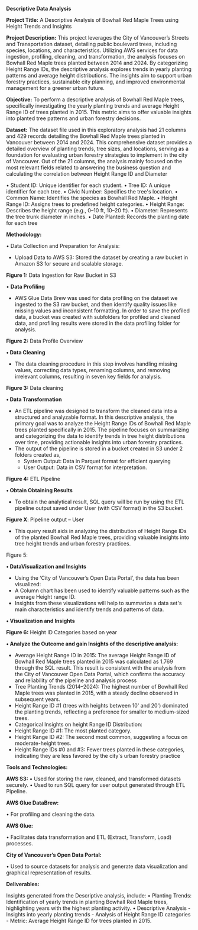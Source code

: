 **Descriptive Data Analysis**


**Project Title:** 
A Descriptive Analysis of Bowhall Red Maple Trees using Height Trends and Insights

**Project Description:**
This project leverages the City of Vancouver’s Streets and Transportation dataset, detailing public boulevard trees, including species, locations, and characteristics. Utilizing AWS services for data ingestion, profiling, cleaning, and transformation, the analysis focuses on Bowhall Red Maple trees planted between 2014 and 2024. By categorizing Height Range IDs, the descriptive analysis explores trends in yearly planting patterns and average height distributions. The insights aim to support urban forestry practices, sustainable city planning, and improved environmental management for a greener urban future.

**Objective:**
To perform a descriptive analysis of Bowhall Red Maple trees, specifically investigating the yearly planting trends and average Height Range ID of trees planted in 2015. This metric aims to offer valuable insights into planted tree patterns and urban forestry decisions.

**Dataset:**
The dataset file used in this exploratory analysis had 21 columns and 429 records detailing the Bowhall Red Maple trees planted in Vancouver between 2014 and 2024. This comprehensive dataset provides a detailed overview of planting trends, tree sizes, and locations, serving as a foundation for evaluating urban forestry strategies to implement in the city of Vancouver. 
Out of the 21 columns, the analysis mainly focused on the most relevant fields related to answering the business question and calculating the correlation between Height Range ID and Diameter

•	Student ID: Unique identifier for each student.
•	Tree ID: A unique identifier for each tree.
•	Civic Number: Specifies the tree's location.
•	Common Name: Identifies the species as Bowhall Red Maple.
•	Height Range ID: Assigns trees to predefined height categories.
•	Height Range: Describes the height range (e.g., 0–10 ft, 10–20 ft).
•	Diameter: Represents the tree trunk diameter in inches.
•	Date Planted: Records the planting date for each tree

**Methodology:**

•	Data Collection and Preparation for Analysis:
- Upload Data to AWS S3: Stored the dataset by creating a raw bucket in Amazon S3 for secure and scalable storage. 

**Figure 1:** Data Ingestion for Raw Bucket in S3

•	**Data Profiling**
-  AWS Glue Data Brew was used for data profiling on the dataset we ingested to the S3 raw bucket, and then identify quality issues like missing values and inconsistent formatting. In order to save the profiled data, a bucket was created with subfolders for profiled and cleaned data, and profiling results were stored in the data profiling folder for analysis.

**Figure 2:** Data Profile Overview


**•	Data Cleaning**

- The data cleaning procedure in this step involves handling missing values, correcting data types, renaming columns, and removing irrelevant columns, resulting in seven key fields for analysis.

**Figure 3:** Data cleaning 


**•	Data Transformation**
- An ETL pipeline was designed to transform the cleaned data into a structured and analyzable format. In this descriptive analysis, the primary goal was to analyze the Height Range IDs of Bowhall Red Maple trees planted specifically in 2015. The pipeline focuses on summarizing and categorizing the data to identify trends in tree height distributions over time, providing actionable insights into urban forestry practices.
- The output of the pipeline is stored in a bucket created in S3 under 2 folders created as,
    - System Output: Data in Parquet format for efficient querying
    - User Output: Data in CSV format for interpretation.
    


**Figure 4:** ETL Pipeline

**•	Obtain Obtaining Results**

- To obtain the analytical result, SQL query will be run by using the ETL pipeline output saved under User (with CSV format) in the S3 bucket.

**Figure X**: Pipeline output – User

- This query result aids in analyzing the distribution of Height Range IDs of the planted Bowhall Red Maple trees, providing valuable insights into tree height trends and urban forestry practices. 

Figure 5: 

**•	DataVisualization and Insights**

- Using the ‘City of Vancouver’s Open Data Portal’, the data has been visualized:
- A Column chart has been used to identify valuable patterns such as the average Height range ID.
- Insights from these visualizations will help to summarize a data set's main characteristics and identify trends and patterns of data.

**•	Visualization and Insights**

**Figure 6:** Height ID Categories based on year

**•	Analyze the Outcome and gain Insights of the descriptive analysis:**

- Average Height Range ID in 2015: The average Height Range ID of Bowhall Red Maple trees planted in 2015 was calculated as 1.769 through the SQL result. This result is consistent with the analysis from the City of Vancouver Open Data Portal, which confirms the accuracy and reliability of the pipeline and analysis process
- Tree Planting Trends (2014–2024): The highest number of Bowhall Red Maple trees was planted in 2015, with a steady decline observed in subsequent years.
- Height Range ID #1 (trees with heights between 10' and 20') dominated the planting trends, reflecting a preference for smaller to medium-sized trees.
- Categorical Insights on height Range ID Distribution:
- Height Range ID #1: The most planted category.
- Height Range ID #2: The second most common, suggesting a focus on moderate-height trees.
- Height Range IDs #0 and #3: Fewer trees planted in these categories, indicating they are less favored by the city's urban forestry practice

**Tools and Technologies:**

**AWS S3:**
•	Used for storing the raw, cleaned, and transformed datasets securely.
•	Used to run  SQL query for user output generated through ETL Pipeline.

**AWS Glue DataBrew:**

•	For profiling and cleaning the data.

**AWS Glue:**

•	Facilitates data transformation and ETL (Extract, Transform, Load) processes.

**City of Vancouver’s Open Data Portal:**

•	Used to source datasets for analysis and generate data visualization and graphical representation of results.

**Deliverables:**

Insights generated from the Descriptive analysis, include:
•	Planting Trends: Identification of yearly trends in planting Bowhall Red Maple trees, highlighting years with the highest planting activity.
•	Descriptive Analysis 
    - Insights into yearly planting trends 
    - Analysis of Height Range ID categories
    - Metric: Average Height Range ID for trees planted in 2015.

